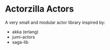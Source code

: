 Actorzilla Actors
=================

A very small and modular actor library inspired by:

 * akka (erlang)
 * jumi-actors
 * saga-lib